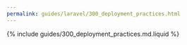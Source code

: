 ```yaml
---
permalink: guides/laravel/300_deployment_practices.html
---
```


{% include guides/300_deployment_practices.md.liquid %}
